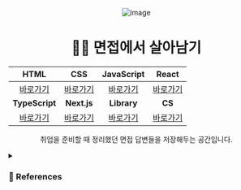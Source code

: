 <div align="middle">
  
![image](https://github.com/JeongwooHam/Tech_Interview/assets/123251211/153ea6bd-264c-4280-9f25-ac73fc2c284d)

<h1>👩‍💻 면접에서 살아남기</h1>

|HTML|CSS|JavaScript|React|
|:--:|:--:|:--:|:--:|
|[바로가기](https://github.com/JeongwooHam/Tech_Interview/labels/HTML)|[바로가기](https://github.com/JeongwooHam/Tech_Interview/labels/CSS)|[바로가기](https://github.com/JeongwooHam/Tech_Interview/labels/JavaScript)|[바로가기](https://github.com/JeongwooHam/Tech_Interview/labels/React)|
|**TypeScript**|**Next.js**|**Library**|**CS**|
|[바로가기](https://github.com/JeongwooHam/Tech_Interview/labels/TypeScript)|[바로가기](https://github.com/JeongwooHam/Tech_Interview/labels/Next.js)|[바로가기](https://github.com/JeongwooHam/Tech_Interview/labels/Library)|[바로가기](https://github.com/JeongwooHam/Tech_Interview/labels/CS)|

취업을 준비할 때 정리했던 면접 답변들을 저장해두는 공간입니다.
  
</div>

<details>
<summary><h3>🔎 References</h3></summary>
<div markdown="1">
  
- [FE면접준비](https://velog.io/@leemember/series/FE%EB%A9%B4%EC%A0%91%EC%A4%80%EB%B9%84)
- [FE-Interview](https://velog.io/@dnr6054/series/FE-Interview)
- [취업🧑‍💻](https://velog.io/@ye-ji/series/%EC%B7%A8%EC%97%85%EC%A4%80%EB%B9%84)
- [안녕하세요, 프론트엔드 신입에 지원합니다.](https://velog.io/@heyiminhye/%EC%95%88%EB%85%95%ED%95%98%EC%84%B8%EC%9A%94-%ED%94%84%EB%A1%A0%ED%8A%B8%EC%97%94%EB%93%9C-%EC%8B%A0%EC%9E%85%EC%97%90-%EC%A7%80%EC%9B%90%ED%95%A9%EB%8B%88%EB%8B%A4)
- [프론트엔드 면접 질문 공부](https://velog.io/@seoyeonpp/%ED%94%84%EB%A1%A0%ED%8A%B8%EC%97%94%EB%93%9C-%EB%A9%B4%EC%A0%91-%EC%A7%88%EB%AC%B8-%EA%B3%B5%EB%B6%80)
- [프론트엔드 면접 문제 은행 질문 답변](https://velog.io/@wkahd01/%ED%94%84%EB%A1%A0%ED%8A%B8%EC%97%94%EB%93%9C-%EB%A9%B4%EC%A0%91-%EB%AC%B8%EC%A0%9C-%EC%9D%80%ED%96%89-HTML-%EC%A7%88%EB%AC%B8-%EB%8B%B5%EB%B3%80)
- [💻 프론트엔드 면접 질문 모음](https://velog.io/@chris/series/-%ED%94%84%EB%A1%A0%ED%8A%B8%EC%97%94%EB%93%9C-%EB%A9%B4%EC%A0%91-%EC%A7%88%EB%AC%B8-%EB%AA%A8%EC%9D%8C)
- [프론트엔드 개발자 인터뷰 후기 (면접 질문 정리)](https://velog.io/@tmmoond8/%ED%94%84%EB%A1%A0%ED%8A%B8%EC%97%94%EB%93%9C-%EA%B0%9C%EB%B0%9C%EC%9E%90-%EC%9D%B8%ED%84%B0%EB%B7%B0-%ED%9B%84%EA%B8%B0-%EB%A9%B4%EC%A0%91-%EC%A7%88%EB%AC%B8-%EC%A0%95%EB%A6%AC-%EC%9E%91%EC%84%B1-%EC%A4%91)
- [면접 질문](https://velog.io/@cjy0029/series/FE-Interview)
- [[면접대비 예상꼬리질문] 프론트엔드 개발자 취업 면접 질문 총정리 (장문, 꼬리에꼬리를 무는 질문 포함)](https://velog.io/@okok0415/%EB%A9%B4%EC%A0%91%EB%8C%80%EB%B9%84-%EC%98%88%EC%83%81%EA%BC%AC%EB%A6%AC%EC%A7%88%EB%AC%B8-%ED%94%84%EB%A1%A0%ED%8A%B8%EC%97%94%EB%93%9C-%EA%B0%9C%EB%B0%9C%EC%9E%90-%EC%B7%A8%EC%97%85-%EB%A9%B4%EC%A0%91-%EC%A7%88%EB%AC%B8-%EC%B4%9D%EC%A0%95%EB%A6%AC-%EC%9E%A5%EB%AC%B8-%EA%BC%AC%EB%A6%AC%EC%97%90%EA%BC%AC%EB%A6%AC%EB%A5%BC-%EB%AC%B4%EB%8A%94-%EC%A7%88%EB%AC%B8-%ED%8F%AC%ED%95%A8#%EC%9B%B9-%ED%86%B5%EC%8B%A0%EB%84%A4%ED%8A%B8%EC%9B%8C%ED%81%AC-%EA%B4%80%EB%A0%A8)
- [신입 개발자의 면접 준비 방법(기술)](https://velog.io/@yoosion030/%EC%8B%A0%EC%9E%85-%EA%B0%9C%EB%B0%9C%EC%9E%90%EC%9D%98-%EB%A9%B4%EC%A0%91-%EC%A4%80%EB%B9%84-%EB%B0%A9%EB%B2%95%EA%B8%B0%EC%88%A0)
- [지금까지 받았던 신입 프론트엔드 면접 질문들](https://velog.io/@arthur/%EC%A7%80%EA%B8%88%EA%B9%8C%EC%A7%80-%EB%B0%9B%EC%95%98%EB%8D%98-%EC%8B%A0%EC%9E%85-%ED%94%84%EB%A1%A0%ED%8A%B8%EC%97%94%EB%93%9C-%EB%A9%B4%EC%A0%91-%EC%A7%88%EB%AC%B8%EB%93%A4#%EC%82%AC%EC%84%A4)
- [프론트엔드 면접 질문 정리](https://velog.io/@ansrjsdn/%ED%94%84%EB%A1%A0%ED%8A%B8%EC%97%94%EB%93%9C-%EB%A9%B4%EC%A0%91-%EC%A7%88%EB%AC%B8-%EC%A0%95%EB%A6%AC)
- [기술면접 대비](https://velog.io/@kim_unknown_/series/%EA%B8%B0%EC%88%A0%EB%A9%B4%EC%A0%91-%EB%8C%80%EB%B9%84)
- [직접 경험하며 질문 받은 기술면접 질문 모음](https://velog.io/@alskt0419/%EC%A7%81%EC%A0%91-%EA%B2%BD%ED%97%98%ED%95%98%EB%A9%B0-%EC%A7%88%EB%AC%B8-%EB%B0%9B%EC%9D%80-%EA%B8%B0%EC%88%A0%EB%A9%B4%EC%A0%91-%EC%A7%88%EB%AC%B8-%EB%AA%A8%EC%9D%8C)
- [Interview prep](https://velog.io/@suyeonme/series/Interview-prep)
- [프론트엔드 기술 면접 질문 리스트](https://velog.io/@doheek2/%ED%94%84%EB%A1%A0%ED%8A%B8%EC%97%94%EB%93%9C-%EA%B8%B0%EC%88%A0-%EB%A9%B4%EC%A0%91-%EC%A7%88%EB%AC%B8-%EB%A6%AC%EC%8A%A4%ED%8A%B8)
- [직무 면접 대비](https://velog.io/@holim0/series/%EC%A7%81%EB%AC%B4-%EB%A9%B4%EC%A0%91-%EB%8C%80%EB%B9%84)
- [💬 개발자 면접](https://velog.io/@shyuuuuni/series/%EA%B0%9C%EB%B0%9C%EC%9E%90-%EB%A9%B4%EC%A0%91)
- [자바스크립트 기술면접 1-11편](https://velog.io/@iamkjw/posts)
- [프론트엔드 면접 준비 하시는 분...?](https://velog.io/@junh0328/%ED%94%84%EB%A1%A0%ED%8A%B8-%EC%97%94%EB%93%9C-%EB%A9%B4%EC%A0%91-%EC%A4%80%EB%B9%84-%ED%95%98%EC%8B%A4%EB%B6%84)
- [실제로 받은 프론트엔드 개발자 면접 질문 모음](https://xiubindev.tistory.com/119#google_vignette)
- [[면접준비] 프론트엔드 개발자 취업 면접 질문 및 답변 정리(64문)](https://amyhyemi.tistory.com/224)
- [프론트엔드 개발자 면접 질문(기술면접) 정](https://sunnykim91.tistory.com/121)
- [프론트엔드 개발자 기술면접 인터뷰 질문 모음(업데이트)](https://realmojo.tistory.com/300)
- [프론트엔드 면접 문제 은](https://h5bp.org/Front-end-Developer-Interview-Questions/translations/korean/)
- [프론트엔드 기술 면접 대비하기 - 1](https://f-lab.kr/blog/frontend-interview-1)
- [👨🏻‍💻 Tech Interview](https://gyoogle.dev/blog/)
- [Songwonseok/CS-Study](https://github.com/Songwonseok/CS-Study)
- [WooVictory/Ready-For-Tech-Interview](https://github.com/WooVictory/Ready-For-Tech-Interview)
- [JaeYeopHan/Interview_Question_for_Beginner](https://github.com/JaeYeopHan/Interview_Question_for_Beginner)
- [da-in/tech-interview-study](https://github.com/da-in/tech-interview-study)
- [junh0328/prepare-frontend-interview](https://github.com/junh0328/prepare_frontend_interview/tree/main)
- [취준생들을 위한 신입 개발자 면접 가이드](https://velog.io/@yukina1418/%EC%B7%A8%EC%A4%80%EC%83%9D%EB%93%A4%EC%9D%84-%EC%9C%84%ED%95%9C-%EC%8B%A0%EC%9E%85-%EA%B0%9C%EB%B0%9C%EC%9E%90-%EB%A9%B4%EC%A0%91-%EA%B0%80%EC%9D%B4%EB%93%9C)
- [[IT 개발자와 일할 때 필요한 모든 개발지식] A to Z 자료 모음집 By 그랩](https://www.grabbing.me/grabyroom/IT-A-to-Z-By-1e1fbc981b7c4c03ac44943085ac8304)

</div>
</details>
